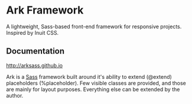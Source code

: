 # Ark Framework

A lightweight, Sass-based front-end framework for responsive projects. Inspired by Inuit CSS.

## Documentation

http://arksass.github.io

Ark is a [Sass](http://sass-lang.com) framework built around it's ability to extend (@extend) placeholders (%placeholder). Few visible classes are provided, and those are mainly for layout purposes. Everything else can be extended by the author.
